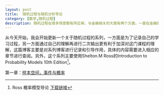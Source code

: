```yaml
---
layout: post
title:  随机过程与随机分析导论
category: [数学,随机过程] 
description: 随机过程在很多场景都有所应用，与金融相关的大致有两个方面，一是在金融衍生品定价，一般是期权定价等非线性衍生品的定价，另一方面是金融计量统计，包括时间序列分析等，随机过程理论是其理论支撑，想要进行深入的研究金融，特别是数理金融，随机过程是绕不开的。这篇博客是一系列随机过程博客的导论，起到一个大纲和引导的作用，以供后续查阅。
---
```

从今天开始，我会开始更新一个关于随机过程的系列，一方面是为了记录自己的学习过程，另一方面通过自己的理解再进行二次输出更有利于加深对这门课程的理解，这篇博客主要是对系列博客进行记录和引导作用，具体的内容需要进入相应的章节进行查阅。另外，这个系列主要使用Shelton.M Ross的Introduction to Probability Models 10th Edition[^1]。

第一章：[样本空间，事件与概率](/数学/随机过程/2019/05/06/样本空间-时间与概率.html)

[^1]: Ross 概率模型导论 [下载链接](https://page72.ctfile.com/fs/1623972-206383059)